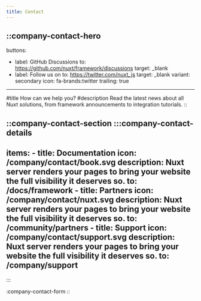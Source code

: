 ```yaml
---
title: Contact
---
```


::company-contact-hero
---
buttons:
  - label: GitHub Discussions
    to: https://github.com/nuxt/framework/discussions
    target: _blank
  - label: Follow us on
    to: https://twitter.com/nuxt_js
    target: _blank
    variant: secondary
    icon: fa-brands:twitter
    trailing: true
---
#title
How can we help you?
#description
Read the latest news about all Nuxt solutions, from framework announcements to integration tutorials.
::

::company-contact-section
  :::company-contact-details
  ---
  items:
    - title: Documentation
      icon: /company/contact/book.svg
      description: Nuxt server renders your pages to bring your website the full visibility it deserves so.
      to: /docs/framework
    - title: Partners
      icon: /company/contact/nuxt.svg
      description: Nuxt server renders your pages to bring your website the full visibility it deserves so.
      to: /community/partners
    - title: Support
      icon: /company/contact/support.svg
      description: Nuxt server renders your pages to bring your website the full visibility it deserves so.
      to: /company/support
  ---
  :::

  :company-contact-form
::
